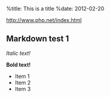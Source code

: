 %title: This is a title
%date: 2012-02-20

http://www.php.net/index.html

## Markdown test 1

*Italic text!*

**Bold text!**

* Item 1
* Item 2
* Item 3
